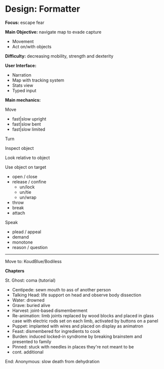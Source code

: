 # Design: Formatter

**Focus:** escape fear

**Main Objective:** navigate map to evade capture
- Movement
- Act on/with objects

**Difficulty:** decreasing mobility, strength and dexterity

**User Interface:**
- Narration
- Map with tracking system
- Stats view
- Typed input

**Main mechanics:**

Move
- fast|slow upright
- fast|slow bent
- fast|slow limited

Turn

Inspect object

Look relative to object

Use object on target
- open / close
- release / confine
    - un/lock
    - un/tie
    - un/wrap
- throw
- break
- attach

Speak
- plead / appeal
- demand
- monotone
- reason / question


-------------------------------

Move to: KoudBlue/Bodiless

**Chapters**

St. Ghost: coma (tutorial)

- Centipede: sewn mouth to ass of another person
- Talking Head: life support on head and observe body dissection
- Water: drowned
- Grave: buried alive
- Harvest: joint-based dismemberment
- Re-animation: limb joints replaced by wood blocks and placed in glass case with electric rods set on each limb, activated by buttons on a panel
- Puppet: implanted with wires and placed on display as animatron
- Feast: dismembered for ingredients to cook
- Burden: induced locked-in syndrome by breaking brainstem and presented to family
- Pinned: stuck with needles in places they're not meant to be
- cont. additional

End: Anonymous: slow death from dehydration
